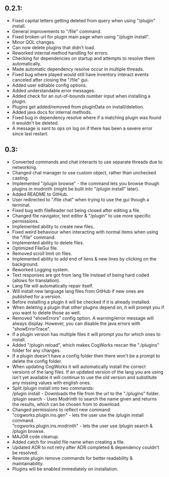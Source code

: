 ## 0.2.1:
- Fixed capital letters getting deleted from query when using "/plugin" install.
- General improvements to "/file" command.
- Fixed broken url for plugin main page when using "/plugin install".
- Minor QOL changes.
- Can now delete plugins that didn't load.
- Reworked internal method handling for errors.
- Checking for dependencies on startup and attempts to resolve them automatically.
- Made automatic dependency resolve occur in multiple threads.
- Fixed bug where played would still have inventory interact events canceled after closing the  "/file" gui.
- Added user editable config options.
- Added understandable error messages.
- Added check for an out-of-bounds number input when installing a plugin.
- Plugins get added/removed from pluginData on install/deletion.
- Added java docs for internal methods.
- Fixed bug in dependency resolve where if a matching plugin was found it wouldn't be deleted.
- A message is sent to ops on log on if there has been a severe error since last restart.

## 0.3:
- Converted commands and chat interacts to use separate threads due to networking.
- Changed chat manager to use custom object, rather than unchecked casting.
- Implemented "/plugin browse" - the command lets you browse though plugins in modrinth (might be built into "/plugin install" later).
- Added README to GitHub.
- User redirected to "/file chat" when trying to use the gui though a terminal.
- Fixed bug with fileReader not being closed after editing a file.
- Changed file navigator, text editor & "/plugin" to use more specific permissions.
- Implemented ability to create new files.
- Fixed weird behaviour when interacting with normal items when using the "/file" command.
- Implemented ability to delete files.
- Optimized FileGui file.
- Removed scroll limit on files.
- Implemented ability to add end of liens & new lines by clicking on the background.
- Reworked Logging system.
- Text responses are got from lang file instead of being hard coded (allows for translation).
- Lang file will automatically repair itself.
- Will install new language lang files from GitHub if new ones are published for a version.
- Before installing a plugin it will be checked if it is already installed.
- When deleting a plugin that other plugins depend on, it will prompt you if you want to delete those as well.
- Removed "showErrors" config option. A warning/error message will always display. However, you can disable the java errors with "showErrorTrace".
- If a plugin version has multiple files it will prompt you for which ones to install.
- Added "/plugin reload", which makes CogWorks rescan the "./plugins" folder for any changes.
- If a plugin doesn't have a config folder then there won't be a prompt to delete the config folder.
- When updating CogWorks it will automatically install the correct versions of the lang files. If an updated version of the lang you are using isn't yet available it will continue to use the old version and substitute any missing values with english ones.
- Split /plugin install into two commands:<br>
  /plugin install <URL> - Downloads the file from the url to the \"./plugins\" folder.
  <br>/plugin search <Plugin name> - Uses Modrinth to search the name given and returns the results, which can be chosen from to download.
- Changed permissions to reflect new command:<br>
  "cogworks.plugin.ins.gen" - lets the user use the /plugin install command.<br>
  "cogworks.plugin.ins.modrinth" - lets the user use /plugin search & /plugin browse.
- MAJOR code cleanup.
- Added catch for invalid file name when creating a file.
- Updated ADR to not retry after ADR completed & dependency couldn't be resolved.
- Rewrote plugin remove commands for better readability & maintainability.
- Plugins will be enabled immediately on installation.